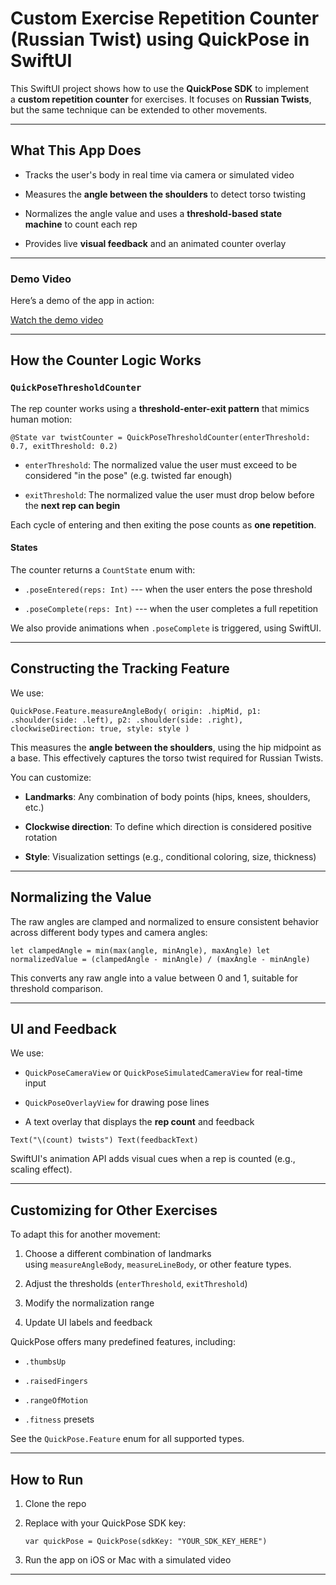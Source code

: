 Custom Exercise Repetition Counter (Russian Twist) using QuickPose in SwiftUI
====================================================================================

This SwiftUI project shows how to use the **QuickPose SDK** to implement a **custom repetition counter** for exercises. It focuses on **Russian Twists**, but the same technique can be extended to other movements.

* * * * *

What This App Does
--------------------

-   Tracks the user's body in real time via camera or simulated video

-   Measures the **angle between the shoulders** to detect torso twisting

-   Normalizes the angle value and uses a **threshold-based state machine** to count each rep

-   Provides live **visual feedback** and an animated counter overlay

* * * * *

### Demo Video
Here’s a demo of the app in action:

[Watch the demo video](https://github.com/fabiotilor/Swift/blob/main/RussianTwist/Demo.mov)

* * * * *

How the Counter Logic Works
------------------------------

### `QuickPoseThresholdCounter`

The rep counter works using a **threshold-enter-exit pattern** that mimics human motion:

`@State var twistCounter = QuickPoseThresholdCounter(enterThreshold: 0.7, exitThreshold: 0.2)`

-   `enterThreshold`: The normalized value the user must exceed to be considered "in the pose" (e.g. twisted far enough)

-   `exitThreshold`: The normalized value the user must drop below before the **next rep can begin**

Each cycle of entering and then exiting the pose counts as **one repetition**.

#### States

The counter returns a `CountState` enum with:

-   `.poseEntered(reps: Int)` --- when the user enters the pose threshold

-   `.poseComplete(reps: Int)` --- when the user completes a full repetition

We also provide animations when `.poseComplete` is triggered, using SwiftUI.

* * * * *

Constructing the Tracking Feature
------------------------------------

We use:

`QuickPose.Feature.measureAngleBody(
    origin: .hipMid,
    p1: .shoulder(side: .left),
    p2: .shoulder(side: .right),
    clockwiseDirection: true,
    style: style
)`

This measures the **angle between the shoulders**, using the hip midpoint as a base. This effectively captures the torso twist required for Russian Twists.

You can customize:

-   **Landmarks**: Any combination of body points (hips, knees, shoulders, etc.)

-   **Clockwise direction**: To define which direction is considered positive rotation

-   **Style**: Visualization settings (e.g., conditional coloring, size, thickness)

* * * * *

Normalizing the Value
------------------------

The raw angles are clamped and normalized to ensure consistent behavior across different body types and camera angles:


`let clampedAngle = min(max(angle, minAngle), maxAngle)
let normalizedValue = (clampedAngle - minAngle) / (maxAngle - minAngle)`

This converts any raw angle into a value between 0 and 1, suitable for threshold comparison.

* * * * *

UI and Feedback
------------------

We use:

-   `QuickPoseCameraView` or `QuickPoseSimulatedCameraView` for real-time input

-   `QuickPoseOverlayView` for drawing pose lines

-   A text overlay that displays the **rep count** and feedback


`Text("\(count) twists")
Text(feedbackText)`

SwiftUI's animation API adds visual cues when a rep is counted (e.g., scaling effect).

* * * * *

Customizing for Other Exercises
-----------------------------------

To adapt this for another movement:

1.  Choose a different combination of landmarks using `measureAngleBody`, `measureLineBody`, or other feature types.

2.  Adjust the thresholds (`enterThreshold`, `exitThreshold`)

3.  Modify the normalization range

4.  Update UI labels and feedback

QuickPose offers many predefined features, including:

-   `.thumbsUp`

-   `.raisedFingers`

-   `.rangeOfMotion`

-   `.fitness` presets

See the `QuickPose.Feature` enum for all supported types.

* * * * *

How to Run
------------

1.  Clone the repo

2.  Replace with your QuickPose SDK key:

    `var quickPose = QuickPose(sdkKey: "YOUR_SDK_KEY_HERE")`

3.  Run the app on iOS or Mac with a simulated video

* * * * *


